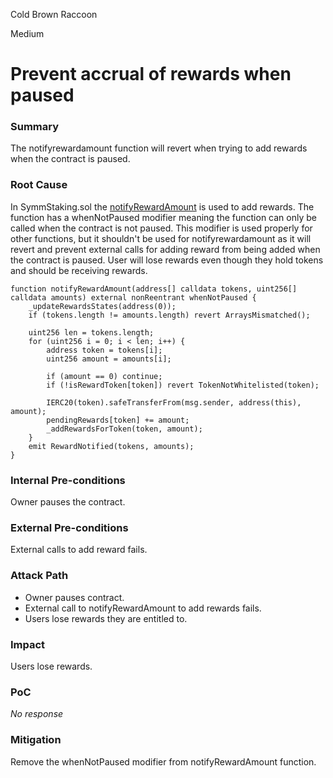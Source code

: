 Cold Brown Raccoon

Medium

# Prevent accrual of rewards when paused

### Summary

The notifyrewardamount function will revert when trying to add rewards when the contract is paused.

### Root Cause

In SymmStaking.sol the [notifyRewardAmount](https://github.com/sherlock-audit/2025-03-symm-io-stacking/blob/main/token/contracts/staking/SymmStaking.sol#L275) is used to add rewards.
The function has a whenNotPaused modifier meaning the function can only be called when the contract is not paused.
This modifier is used properly for other functions, but it shouldn't be used for notifyrewardamount as it will revert and prevent external calls for adding reward from being added when the contract is paused.
User will lose rewards even though they hold tokens and should be receiving rewards.

    function notifyRewardAmount(address[] calldata tokens, uint256[] calldata amounts) external nonReentrant whenNotPaused {
		_updateRewardsStates(address(0));
		if (tokens.length != amounts.length) revert ArraysMismatched();

		uint256 len = tokens.length;
		for (uint256 i = 0; i < len; i++) {
			address token = tokens[i];
			uint256 amount = amounts[i];

			if (amount == 0) continue;
			if (!isRewardToken[token]) revert TokenNotWhitelisted(token);

			IERC20(token).safeTransferFrom(msg.sender, address(this), amount);
			pendingRewards[token] += amount;
			_addRewardsForToken(token, amount);
		}
		emit RewardNotified(tokens, amounts);
	}

### Internal Pre-conditions

Owner pauses the contract.

### External Pre-conditions

External calls to add reward fails.

### Attack Path

- Owner pauses contract.
- External call to notifyRewardAmount to add rewards fails.
- Users lose rewards they are entitled to.

### Impact

Users lose rewards.

### PoC

_No response_

### Mitigation

Remove the whenNotPaused modifier from notifyRewardAmount function.